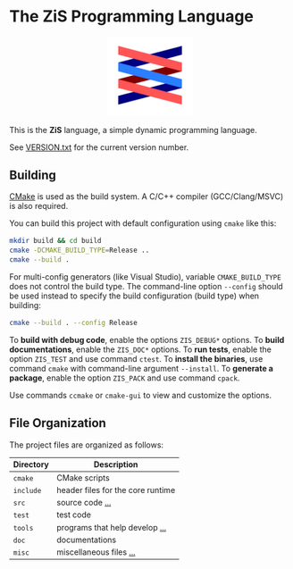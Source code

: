 # The ZiS Programming Language

<!-- ![](misc/logo.svg) -->

<div align="center">
<img src="misc/logo.svg" width="30%"/>
</div>

This is the **ZiS** language,
a simple dynamic programming language.

See [VERSION.txt](VERSION.txt) for the current version number.

## Building

[CMake](https://cmake.org/) is used as the build system.
A C/C++ compiler (GCC/Clang/MSVC) is also required.

You can build this project with default configuration using `cmake` like this:

```sh
mkdir build && cd build
cmake -DCMAKE_BUILD_TYPE=Release ..
cmake --build .
```

For multi-config generators (like Visual Studio),
variable `CMAKE_BUILD_TYPE` does not control the build type.
The command-line option `--config` should be used instead
to specify the build configuration (build type) when building:

```sh
cmake --build . --config Release
```

To **build with debug code**, enable the options `ZIS_DEBUG*` options.
To **build documentations**, enable the `ZIS_DOC*` options.
To **run tests**, enable the option `ZIS_TEST` and use command `ctest`.
To **install the binaries**, use command `cmake` with command-line argument `--install`.
To **generate a package**, enable the option `ZIS_PACK` and use command `cpack`.

Use commands `ccmake` or `cmake-gui` to view and customize the options.

## File Organization

The project files are organized as follows:

| Directory | Description                                       |
|-----------|---------------------------------------------------|
| `cmake`   | CMake scripts                                     |
| `include` | header files for the core runtime                 |
| `src`     | source code [...](src/README.md)                  |
| `test`    | test code                                         |
| `tools`   | programs that help develop [...](tools/README.md) |
| `doc`     | documentations                                    |
| `misc`    | miscellaneous files [...](misc/README.md)         |
